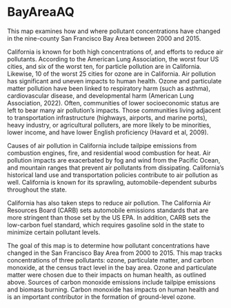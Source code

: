 # BayAreaAQ

This map examines how and where pollutant concentrations have changed in the nine-county San Francisco Bay Area between 2000 and 2015.

California is known for both high concentrations of, and efforts to reduce air pollutants. According to the American Lung Association, the worst four US cities, and six of the worst ten, for particle pollution are in California. Likewise, 10 of the worst 25 cities for ozone are in California. Air pollution has significant and uneven impacts to human health. Ozone and particulate matter pollution have been linked to respiratory harm (such as asthma), cardiovascular disease, and developmental harm (American Lung Association, 2022). Often, communities of lower socioeconomic status are left to bear many air pollution’s impacts. Those communities living adjacent to transportation infrastructure (highways, airports, and marine ports), heavy industry, or agricultural polluters, are more likely to be minorities, lower income, and have lower English proficiency (Havard et al, 2009).

Causes of air pollution in California include tailpipe emissions from combustion engines, fire, and residential wood combustion for heat. Air pollution impacts are exacerbated by fog and wind from the Pacific Ocean, and mountain ranges that prevent air pollutants from dissipating. California’s historical land use and transportation policies contribute to air pollution as well. California is known for its sprawling, automobile-dependent suburbs throughout the state.

California has also taken steps to reduce air pollution. The California Air Resources Board (CARB) sets automobile emissions standards that are more stringent than those set by the US EPA. In addition, CARB sets the low-carbon fuel standard, which requires gasoline sold in the state to minimize certain pollutant levels.

The goal of this map is to determine how pollutant concentrations have changed in the San Francisco Bay Area from 2000 to 2015. This map tracks concentrations of three pollutants: ozone, particulate matter, and carbon monoxide, at the census tract level in the bay area. Ozone and particulate matter were chosen due to their impacts on human health, as outlined above. Sources of carbon monoxide emissions include tailpipe emissions and biomass burning. Carbon monoxide has impacts on human health and is an important contributor in the formation of ground-level ozone.
